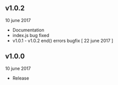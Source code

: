 ## v1.0.2
10 june 2017

* Documentation
* index.js bug fixed
* v1.0.1 - v1.0.2 end() errors bugfix [ 22 june 2017 ]

## v1.0.0
10 june 2017

* Release
